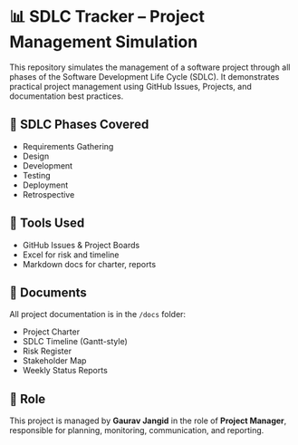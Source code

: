 # 📊 SDLC Tracker – Project Management Simulation

This repository simulates the management of a software project through all phases of the Software Development Life Cycle (SDLC). It demonstrates practical project management using GitHub Issues, Projects, and documentation best practices.

## 🔄 SDLC Phases Covered
- Requirements Gathering
- Design
- Development
- Testing
- Deployment
- Retrospective

## 🎯 Tools Used
- GitHub Issues & Project Boards
- Excel for risk and timeline
- Markdown docs for charter, reports

## 📁 Documents
All project documentation is in the `/docs` folder:
- Project Charter
- SDLC Timeline (Gantt-style)
- Risk Register
- Stakeholder Map
- Weekly Status Reports

## 💼 Role
This project is managed by **Gaurav Jangid** in the role of **Project Manager**, responsible for planning, monitoring, communication, and reporting.
